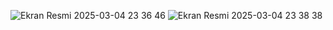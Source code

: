 ![Ekran Resmi 2025-03-04 23 36 46](https://github.com/user-attachments/assets/216f3748-0e1b-426c-b7ed-9b196845e27a)
![Ekran Resmi 2025-03-04 23 38 38](https://github.com/user-attachments/assets/3ee8fb62-6a36-4ae9-9d4b-4c4cf22ea06c)
